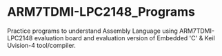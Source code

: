 # ARM7TDMI-LPC2148_Programs
Practice programs to understand Assembly Language using ARM7TDMI-LPC2148 evaluation board and evaluation version of Embedded 'C' &amp; Keil Uvision-4 tool/compiler.
